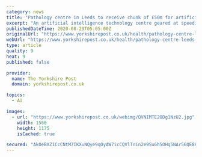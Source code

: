 ```yaml
---
category: news
title: "Pathology centre in Leeds to receive chunk of £50m for artificial intelligence tools to diagnose diseases such as cancer sooner"
excerpt: "An artificial intelligence technology centre geared at speeding up medical diagnoses for patients in Yorkshire will receive a share of a £50m funding boost."
publishedDateTime: 2020-08-29T05:05:00Z
originalUrl: "https://www.yorkshirepost.co.uk/health/pathology-centre-leeds-receive-chunk-ps50m-artificial-intelligence-tools-diagnose-diseases-such-cancer-sooner-2956277"
webUrl: "https://www.yorkshirepost.co.uk/health/pathology-centre-leeds-receive-chunk-ps50m-artificial-intelligence-tools-diagnose-diseases-such-cancer-sooner-2956277"
type: article
quality: 9
heat: 9
published: false

provider:
  name: The Yorkshire Post
  domain: yorkshirepost.co.uk

topics:
  - AI

images:
  - url: "https://www.yorkshirepost.co.uk/webimg/QVNIMTE2ODg1NzU2.jpg"
    width: 1566
    height: 1175
    isCached: true

secured: "AkOeBXZ1CcCNtM7IKXuNQye9qOyAW7icCQVlTnin2e9Su6h5OHq5NAr56QE8K4uvvpIwfnjei5lEqsU4sKRb3zRwu0GiKX+b9fBf47tA7RJPytMzvXkuKmvBqB5On6Y0YNpvRDgMsHqCwlgm1omp+Dm76TkGmgmIpMS45fT7LSwd0bjXYJzakCTtH0AMGTqFm6/14jnWvgWohmcZXy8m+704By/9RyixhhmDFn/oHN/Rh+oqd1V6fGTc/zQEBH691NodfuSwfqXr49koP7HwejcMIw6/NH/uXuYBvqbXPGz4QrvLfsGHC9kVPc+hbIFncpKR4qJIF5nPbnWRN3z9SOgm3aQ1KJsBcxrqeHqHkS8=;hXVlAXwJbGGUTdm6+DK4tg=="
---
```


